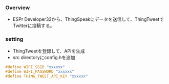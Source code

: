 ### Overview
- ESPr Developer32から、ThingSpeakにデータを送信して、ThingTweetでTwitterに投稿する。
### setting
- ThingTweetを登録して、APIを生成
- src directoryにconfig.hを追加
```cpp:config.h
#define WIFI_SSID "xxxxxx"
#define WIFI_PASSWORD "xxxxxx"
#define THING_TWEET_API_KEY "xxxxxx"
```
